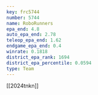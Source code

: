 ```yaml
---
key: frc5744
number: 5744
name: RoboRunners
epa_end: 4.8
auto_epa_end: 2.78
teleop_epa_end: 1.62
endgame_epa_end: 0.4
winrate: 0.1818
district_epa_rank: 1694
district_epa_percentile: 0.0594
type: Team
---
```

[[2024tnkn]]
